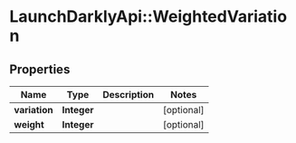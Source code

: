 # LaunchDarklyApi::WeightedVariation

## Properties
Name | Type | Description | Notes
------------ | ------------- | ------------- | -------------
**variation** | **Integer** |  | [optional] 
**weight** | **Integer** |  | [optional] 


